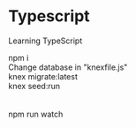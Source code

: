 # Typescript
Learning TypeScript

npm i <br/>
Change database in "knexfile.js"<br>
knex migrate:latest<br>
knex seed:run<br>
<br> <br>
npm run watch
